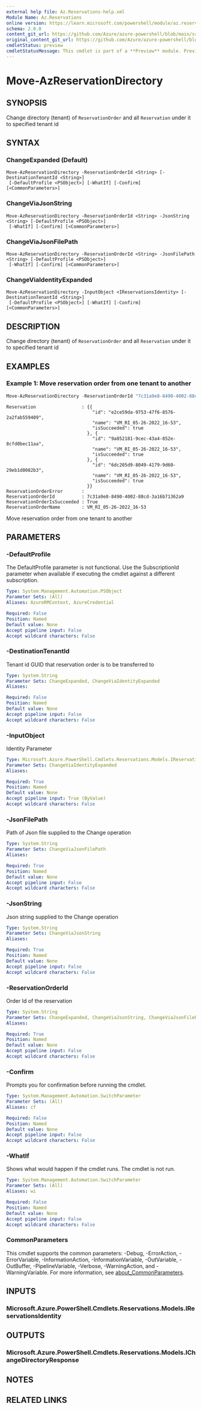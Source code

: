 ```yaml
---
external help file: Az.Reservations-help.xml
Module Name: Az.Reservations
online version: https://learn.microsoft.com/powershell/module/az.reservations/move-azreservationdirectory
schema: 2.0.0
content_git_url: https://github.com/Azure/azure-powershell/blob/main/src/Reservations/Reservations/help/Move-AzReservationDirectory.md
original_content_git_url: https://github.com/Azure/azure-powershell/blob/main/src/Reservations/Reservations/help/Move-AzReservationDirectory.md
cmdletStatus: preview
cmdletStatusMessage: This cmdlet is part of a **Preview** module. Preview versions aren't recommended for use in production environments. For more information, see https://aka.ms/azps-refstatus.
---
```


# Move-AzReservationDirectory

## SYNOPSIS
Change directory (tenant) of `ReservationOrder` and all `Reservation` under it to specified tenant id

## SYNTAX

### ChangeExpanded (Default)
```
Move-AzReservationDirectory -ReservationOrderId <String> [-DestinationTenantId <String>]
 [-DefaultProfile <PSObject>] [-WhatIf] [-Confirm] [<CommonParameters>]
```

### ChangeViaJsonString
```
Move-AzReservationDirectory -ReservationOrderId <String> -JsonString <String> [-DefaultProfile <PSObject>]
 [-WhatIf] [-Confirm] [<CommonParameters>]
```

### ChangeViaJsonFilePath
```
Move-AzReservationDirectory -ReservationOrderId <String> -JsonFilePath <String> [-DefaultProfile <PSObject>]
 [-WhatIf] [-Confirm] [<CommonParameters>]
```

### ChangeViaIdentityExpanded
```
Move-AzReservationDirectory -InputObject <IReservationsIdentity> [-DestinationTenantId <String>]
 [-DefaultProfile <PSObject>] [-WhatIf] [-Confirm] [<CommonParameters>]
```

## DESCRIPTION
Change directory (tenant) of `ReservationOrder` and all `Reservation` under it to specified tenant id

## EXAMPLES

### Example 1: Move reservation order from one tenant to another
```powershell
Move-AzReservationDirectory -ReservationOrderId "7c31a9e8-8490-4002-88cd-3a16b71362a9" -DestinationTenantId "f65fbe9a-14b0-44c6-8c0d-2ef2c4543040"
```

```output
Reservation                 : {{
                                "id": "e2ce59da-9753-47f6-8576-2a2fab559409",
                                "name": "VM_RI_05-26-2022_16-53",
                                "isSucceeded": true
                              }, {
                                "id": "9a852181-9cec-43a4-852e-8cfd0bec11aa",
                                "name": "VM_RI_05-26-2022_16-53",
                                "isSucceeded": true
                              }, {
                                "id": "6dc205d9-8049-4179-9d60-29eb1d0082b3",
                                "name": "VM_RI_05-26-2022_16-53",
                                "isSucceeded": true
                              }}
ReservationOrderError       : 
ReservationOrderId          : 7c31a9e8-8490-4002-88cd-3a16b71362a9
ReservationOrderIsSucceeded : True
ReservationOrderName        : VM_RI_05-26-2022_16-53
```

Move reservation order from one tenant to another

## PARAMETERS

### -DefaultProfile
The DefaultProfile parameter is not functional.
Use the SubscriptionId parameter when available if executing the cmdlet against a different subscription.

```yaml
Type: System.Management.Automation.PSObject
Parameter Sets: (All)
Aliases: AzureRMContext, AzureCredential

Required: False
Position: Named
Default value: None
Accept pipeline input: False
Accept wildcard characters: False
```

### -DestinationTenantId
Tenant id GUID that reservation order is to be transferred to

```yaml
Type: System.String
Parameter Sets: ChangeExpanded, ChangeViaIdentityExpanded
Aliases:

Required: False
Position: Named
Default value: None
Accept pipeline input: False
Accept wildcard characters: False
```

### -InputObject
Identity Parameter

```yaml
Type: Microsoft.Azure.PowerShell.Cmdlets.Reservations.Models.IReservationsIdentity
Parameter Sets: ChangeViaIdentityExpanded
Aliases:

Required: True
Position: Named
Default value: None
Accept pipeline input: True (ByValue)
Accept wildcard characters: False
```

### -JsonFilePath
Path of Json file supplied to the Change operation

```yaml
Type: System.String
Parameter Sets: ChangeViaJsonFilePath
Aliases:

Required: True
Position: Named
Default value: None
Accept pipeline input: False
Accept wildcard characters: False
```

### -JsonString
Json string supplied to the Change operation

```yaml
Type: System.String
Parameter Sets: ChangeViaJsonString
Aliases:

Required: True
Position: Named
Default value: None
Accept pipeline input: False
Accept wildcard characters: False
```

### -ReservationOrderId
Order Id of the reservation

```yaml
Type: System.String
Parameter Sets: ChangeExpanded, ChangeViaJsonString, ChangeViaJsonFilePath
Aliases:

Required: True
Position: Named
Default value: None
Accept pipeline input: False
Accept wildcard characters: False
```

### -Confirm
Prompts you for confirmation before running the cmdlet.

```yaml
Type: System.Management.Automation.SwitchParameter
Parameter Sets: (All)
Aliases: cf

Required: False
Position: Named
Default value: None
Accept pipeline input: False
Accept wildcard characters: False
```

### -WhatIf
Shows what would happen if the cmdlet runs.
The cmdlet is not run.

```yaml
Type: System.Management.Automation.SwitchParameter
Parameter Sets: (All)
Aliases: wi

Required: False
Position: Named
Default value: None
Accept pipeline input: False
Accept wildcard characters: False
```

### CommonParameters
This cmdlet supports the common parameters: -Debug, -ErrorAction, -ErrorVariable, -InformationAction, -InformationVariable, -OutVariable, -OutBuffer, -PipelineVariable, -Verbose, -WarningAction, and -WarningVariable. For more information, see [about_CommonParameters](http://go.microsoft.com/fwlink/?LinkID=113216).

## INPUTS

### Microsoft.Azure.PowerShell.Cmdlets.Reservations.Models.IReservationsIdentity

## OUTPUTS

### Microsoft.Azure.PowerShell.Cmdlets.Reservations.Models.IChangeDirectoryResponse

## NOTES

## RELATED LINKS
